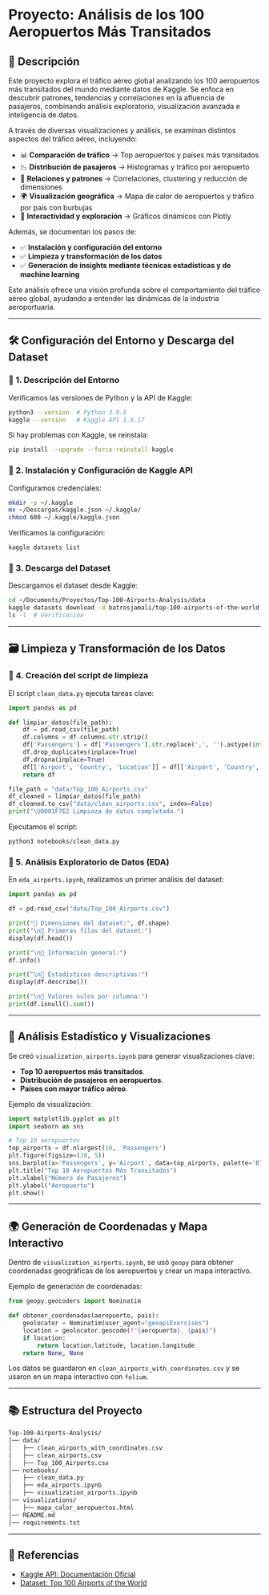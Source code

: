 # Proyecto: Análisis de los 100 Aeropuertos Más Transitados

## 📄 Descripción

Este proyecto explora el tráfico aéreo global analizando los 100 aeropuertos más transitados del mundo mediante datos de Kaggle. Se enfoca en descubrir patrones, tendencias y correlaciones en la afluencia de pasajeros, combinando análisis exploratorio, visualización avanzada e inteligencia de datos.

A través de diversas visualizaciones y análisis, se examinan distintos aspectos del tráfico aéreo, incluyendo:

- 📊 **Comparación de tráfico** → Top aeropuertos y países más transitados
- 📉 **Distribución de pasajeros** → Histogramas y tráfico por aeropuerto
- 📌 **Relaciones y patrones** → Correlaciones, clustering y reducción de dimensiones
- 🌍 **Visualización geográfica** → Mapa de calor de aeropuertos y tráfico por país con burbujas
- 🛫 **Interactividad y exploración** → Gráficos dinámicos con Plotly

Además, se documentan los pasos de:
- ✅ **Instalación y configuración del entorno**
- ✅ **Limpieza y transformación de los datos**
- ✅ **Generación de insights mediante técnicas estadísticas y de machine learning**

Este análisis ofrece una visión profunda sobre el comportamiento del tráfico aéreo global, ayudando a entender las dinámicas de la industria aeroportuaria.


---

## 🛠️ Configuración del Entorno y Descarga del Dataset

### 🔹 1. Descripción del Entorno
Verificamos las versiones de Python y la API de Kaggle:
```bash
python3 --version  # Python 3.9.6
kaggle --version   # Kaggle API 1.6.17
```
Si hay problemas con Kaggle, se reinstala:
```bash
pip install --upgrade --force-reinstall kaggle
```

### 🔹 2. Instalación y Configuración de Kaggle API
Configuramos credenciales:
```bash
mkdir -p ~/.kaggle
mv ~/Descargas/kaggle.json ~/.kaggle/
chmod 600 ~/.kaggle/kaggle.json
```
Verificamos la configuración:
```bash
kaggle datasets list
```

### 🔹 3. Descarga del Dataset
Descargamos el dataset desde Kaggle:
```bash
cd ~/Documents/Proyectos/Top-100-Airports-Analysis/data
kaggle datasets download -d batrosjamali/top-100-airports-of-the-world -p ./ --unzip
ls -l  # Verificación
```


---

## 🗃️ Limpieza y Transformación de los Datos

### 🔹 4. Creación del script de limpieza
El script `clean_data.py` ejecuta tareas clave:
```python
import pandas as pd

def limpiar_datos(file_path):
    df = pd.read_csv(file_path)
    df.columns = df.columns.str.strip()
    df['Passengers'] = df['Passengers'].str.replace(',', '').astype(int)
    df.drop_duplicates(inplace=True)
    df.dropna(inplace=True)
    df[['Airport', 'Country', 'Location']] = df[['Airport', 'Country', 'Location']].apply(lambda x: x.str.strip().str.title())
    return df

file_path = "data/Top_100_Airports.csv"
df_cleaned = limpiar_datos(file_path)
df_cleaned.to_csv("data/clean_airports.csv", index=False)
print("\U0001F7E2 Limpieza de datos completada.")
```

Ejecutamos el script:
```bash
python3 notebooks/clean_data.py
```


### 🔹 5. Análisis Exploratorio de Datos (EDA)
En `eda_airports.ipynb`, realizamos un primer análisis del dataset:
```python
import pandas as pd

df = pd.read_csv("data/Top_100_Airports.csv")

print("📌 Dimensiones del dataset:", df.shape)
print("\n📌 Primeras filas del dataset:")
display(df.head())

print("\n📌 Información general:")
df.info()

print("\n📌 Estadísticas descriptivas:")
display(df.describe())

print("\n📌 Valores nulos por columna:")
print(df.isnull().sum())
```


---

## 🔬 Análisis Estadístico y Visualizaciones

Se creó `visualization_airports.ipynb` para generar visualizaciones clave:
- **Top 10 aeropuertos más transitados**.
- **Distribución de pasajeros en aeropuertos**.
- **Países con mayor tráfico aéreo**.

Ejemplo de visualización:
```python
import matplotlib.pyplot as plt
import seaborn as sns

# Top 10 aeropuertos
top_airports = df.nlargest(10, 'Passengers')
plt.figure(figsize=(10, 5))
sns.barplot(x='Passengers', y='Airport', data=top_airports, palette='Blues_r')
plt.title("Top 10 Aeropuertos Más Transitados")
plt.xlabel("Número de Pasajeros")
plt.ylabel("Aeropuerto")
plt.show()
```


---

## 🌍 Generación de Coordenadas y Mapa Interactivo

Dentro de `visualization_airports.ipynb`, se usó `geopy` para obtener coordenadas geográficas de los aeropuertos y crear un mapa interactivo.

Ejemplo de generación de coordenadas:
```python
from geopy.geocoders import Nominatim

def obtener_coordenadas(aeropuerto, pais):
    geolocator = Nominatim(user_agent="geoapiExercises")
    location = geolocator.geocode(f"{aeropuerto}, {pais}")
    if location:
        return location.latitude, location.longitude
    return None, None
```
Los datos se guardaron en `clean_airports_with_coordinates.csv` y se usaron en un mapa interactivo con `folium`.


---

## 📚 Estructura del Proyecto
```bash
Top-100-Airports-Analysis/
│── data/  
│   ├── clean_airports_with_coordinates.csv  
│   ├── clean_airports.csv  
│   ├── Top_100_Airports.csv  
│── notebooks/  
│   ├── clean_data.py  
│   ├── eda_airports.ipynb 
│   ├── visualization_airports.ipynb  
│── visualizations/  
│   ├── mapa_calor_aeropuertos.html 
│── README.md  
│── requirements.txt
```


---

## 🔗 Referencias
- [Kaggle API: Documentación Oficial](https://www.kaggle.com/docs/api)
- [Dataset: Top 100 Airports of the World](https://www.kaggle.com/datasets/batrosjamali/top-100-airports-of-the-world)
